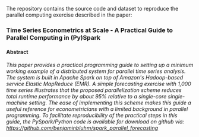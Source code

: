 The repository contains the source code and dataset to reproduce the parallel computing exercise described in the paper:

### Time Series Econometrics at Scale - A Practical Guide to Parallel Computing in (Py)Spark

#### Abstract
*This paper provides a practical programming guide to setting up a minimum working example of a distributed system for parallel time series analysis. The system is built in Apache Spark on top of Amazon's Hadoop-based service Elastic MapReduce (EMR). A simple forecasting exercise with 1,000 time series illustrates that the proposed parallelization scheme reduces total runtime performance by about 95\% relative to a single-core single-machine setting. The ease of implementing this scheme makes this guide a useful reference for econometricians with a limited background in parallel programming. To facilitate reproducibility of the practical steps in this guide, the PySpark/Python code is available for download on github via: https://github.com/benjaminbluhm/spark_parallel_forecasting*





